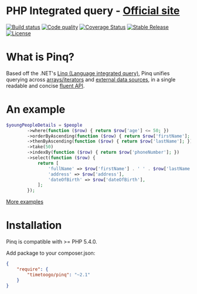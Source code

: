 PHP Integrated query - [Official site](http://timetoogo.github.io/Pinq/)
========================================================================
[![Build status](https://api.travis-ci.org/TimeToogo/Pinq.png)](https://travis-ci.org/TimeToogo/Pinq)
[![Code quality](https://scrutinizer-ci.com/g/TimeToogo/Pinq/badges/quality-score.png?s=ddce8f86d3192ab4ca1134aa98e17ab7340014f7)](https://scrutinizer-ci.com/g/TimeToogo/Pinq)
[![Coverage Status](https://coveralls.io/repos/TimeToogo/Pinq/badge.png?branch=master)](https://coveralls.io/r/TimeToogo/Pinq?branch=master)
[![Stable Release](https://poser.pugx.org/timetoogo/pinq/v/stable.png)](https://packagist.org/packages/timetoogo/pinq)
[![License](https://poser.pugx.org/timetoogo/pinq/license.png)](https://packagist.org/packages/timetoogo/pinq)

What is Pinq?
=============
Based off the .NET's [Linq (Language integrated query)](http://msdn.microsoft.com/en-us/library/bb397926.aspx), 
Pinq unifies querying across [arrays/iterators](http://timetoogo.github.io/Pinq/examples.html) and [external data sources](http://timetoogo.github.io/Pinq/query-provider.html), 
in a single readable and concise [fluent API](http://timetoogo.github.io/Pinq/api.html).

An example
==========

```php
$youngPeopleDetails = $people
        ->where(function ($row) { return $row['age'] <= 50; })
        ->orderByAscending(function ($row) { return $row['firstName']; })
        ->thenByAscending(function ($row) { return $row['lastName']; })
        ->take(50)
        ->indexBy(function ($row) { return $row['phoneNumber']; })
        ->select(function ($row) { 
            return [
                'fullName' => $row['firstName'] . ' ' . $row['lastName'],
                'address' => $row['address'],
                'dateOfBirth' => $row['dateOfBirth'],
            ]; 
        });
```

[More examples](http://timetoogo.github.io/Pinq/examples.html)

Installation
============

Pinq is compatible with >= PHP 5.4.0.

Add package to your composer.json:
```json
{
    "require": {
        "timetoogo/pinq": "~2.1"
    }
}
```

